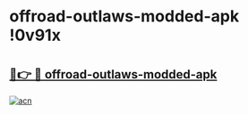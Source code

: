 # offroad-outlaws-modded-apk !0v91x

# <h2><a href="https://yi4zss.esa.edu.pl?title=offroad-outlaws-modded-apk&ref=0v91x">🔗👉 🔴 offroad-outlaws-modded-apk</a></h2>

[![acn](https://github.com/user-attachments/assets/0f9c940e-d8b0-45ae-aac7-cd30a18b3e1c)](https://yi4zss.esa.edu.pl?title=offroad-outlaws-modded-apk&ref=0v91x)

